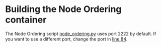 # Building the Node Ordering container
The Node Ordering script [node_ordering.py](./node_ordering.py) uses port 2222 by default. If you want to use a different port, change the port in [line 84](./node_ordering.py?plain=1#L18).